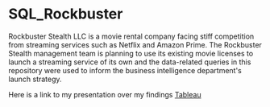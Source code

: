 # SQL_Rockbuster
Rockbuster Stealth LLC is a movie rental company facing stiff competition from streaming services such as Netflix and Amazon Prime. The Rockbuster Stealth management team is planning to use its existing movie licenses to launch a streaming service of its own and the data-related queries in this repository were used to inform the business intelligence department's launch strategy.

Here is a link to my presentation over my findings [Tableau](https://public.tableau.com/app/profile/caden.sweet/viz/RockbusterVisualizations-SQLFinalProject/Rockbuster)
